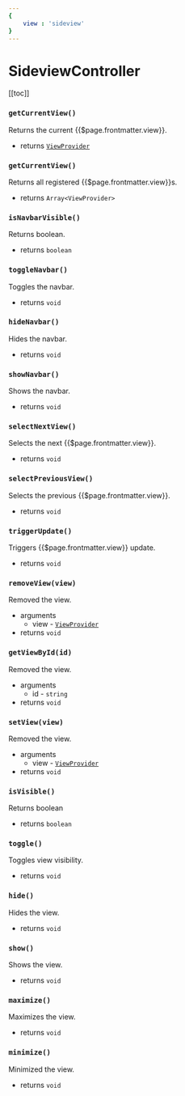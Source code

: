 ```yaml
---
{
    view : 'sideview'
}
---
```


# SideviewController

[[toc]]

### `getCurrentView()`
Returns the current {{$page.frontmatter.view}}.
* returns [`ViewProvider`](/structures/view-provider.md)

### `getCurrentView()`
Returns all registered {{$page.frontmatter.view}}s.
* returns `Array<ViewProvider>`


### `isNavbarVisible()`
Returns boolean.
* returns `boolean`


### `toggleNavbar()`
Toggles the navbar.
* returns `void`


### `hideNavbar()`
Hides the navbar.
* returns `void`


### `showNavbar()`
Shows the navbar.
* returns `void`


### `selectNextView()`
Selects the next {{$page.frontmatter.view}}.
* returns `void`


### `selectPreviousView()`
Selects the previous {{$page.frontmatter.view}}.
* returns `void`


### `triggerUpdate()`
Triggers {{$page.frontmatter.view}} update.
* returns `void`


### `removeView(view)`
Removed the view.
* arguments
  * view - [`ViewProvider`](/structures/view-provider.md)
* returns `void`

### `getViewById(id)`
Removed the view.
* arguments
  * id - `string`
* returns `void`

### `setView(view)`
Removed the view.
* arguments
  * view - [`ViewProvider`](/structures/view-provider.md)
* returns `void`

### `isVisible()`
Returns boolean
* returns `boolean`

### `toggle()`
Toggles view visibility.
* returns `void`

### `hide()`
Hides the view.
* returns `void`

### `show()`
Shows the view.
* returns `void`

### `maximize()`
Maximizes the view.
* returns `void`

### `minimize()`
Minimized the view.
* returns `void`